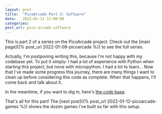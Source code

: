 ```yaml
---
layout: post
title:  "PicoArcade Part 2: Software"
date:   2022-01-11 12:00:00
categories: 
post_url: pico-arcade-software
---
```


This is part 2 of a series on the PicoArcade project. Check out the [main
page]({% post_url 2022-01-09-picoarcade %}) to see the full series.

Actually, I'm postponing writing this, because I'm not happy with my codebase
yet.  To put it simply: I had a lot of experience with Python when starting
this project, but none with micropython.  I had a lot to learn... Now that I've
made some progress this journey, there are many things I want to clean up
before considering this code as complete. When that happens, I'll come back and
talk about it.

In the meantime, if you want to dig in, here's [the code
base](https://github.com/clapeyre/pico-arcade).

That's all for this part! The [next post]({% post_url
2022-01-12-picoarcade-games %}) shows the dozen games I've built so far with
this setup.
